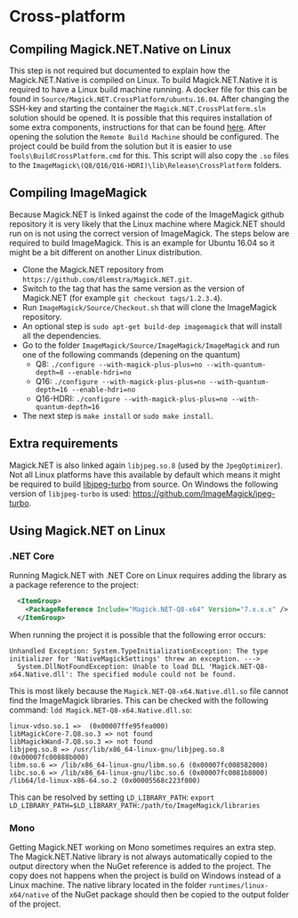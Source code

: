 # Cross-platform

## Compiling Magick.NET.Native on Linux

This step is not required but documented to explain how the Magick.NET.Native is compiled on Linux. To build Magick.NET.Native it is required to have
a Linux build machine running. A docker file for this can be found in `Source/Magick.NET.CrossPlatform/ubuntu.16.04`. After changing the SSH-key
and starting the container the `Magick.NET.CrossPlatform.sln` solution should be opened. It is possible that this requires installation of some
extra components, instructions for that can be found [here](https://blogs.msdn.microsoft.com/vcblog/2016/03/30/visual-c-for-linux-development/).
After opening the solution the `Remote Build Machine` should be configured. The project could be build from the solution but it is easier to use
`Tools\BuildCrossPlatform.cmd` for this. This script will also copy the `.so` files to the `ImageMagick\(Q8/Q16/Q16-HDRI)\lib\Release\CrossPlatform`
folders.

## Compiling ImageMagick

Because Magick.NET is linked against the code of the ImageMagick github repository it is very likely that the Linux machine where Magick.NET should
run on is not using the correct version of ImageMagick. The steps below are required to build ImageMagick. This is an example for Ubuntu 16.04 so it
might be a bit different on another Linux distribution.

- Clone the Magick.NET repository from `https://github.com/dlemstra/Magick.NET.git`.
- Switch to the tag that has the same version as the version of Magick.NET (for example `git checkout tags/1.2.3.4`).
- Run `ImageMagick/Source/Checkout.sh` that will clone the ImageMagick repository.
- An optional step is `sudo apt-get build-dep imagemagick` that will install all the dependencies.
- Go to the folder `ImageMagick/Source/ImageMagick/ImageMagick` and run one of the following commands (depening on the quantum)
    - Q8: `./configure --with-magick-plus-plus=no --with-quantum-depth=8 --enable-hdri=no`
    - Q16: `./configure --with-magick-plus-plus=no --with-quantum-depth=16 --enable-hdri=no`
    - Q16-HDRI: `./configure --with-magick-plus-plus=no --with-quantum-depth=16`
- The next step is `make install` or `sudo make install`.

## Extra requirements

Magick.NET is also linked again `libjpeg.so.8` (used by the `JpegOptimizer`). Not all Linux platforms have this available by
default which means it might be required to build [libjpeg-turbo](https://www.libjpeg-turbo.org/) from source. On Windows the following version of
`libjpeg-turbo` is used: https://github.com/ImageMagick/jpeg-turbo.

## Using Magick.NET on Linux

### .NET Core

Running Magick.NET with .NET Core on Linux requires adding the library as a package reference to the project:

```xml
  <ItemGroup>
    <PackageReference Include="Magick.NET-Q8-x64" Version="7.x.x.x" />
  </ItemGroup>
```

When running the project it is possible that the following error occurs:

```
Unhandled Exception: System.TypeInitializationException: The type initializer for 'NativeMagickSettings' threw an exception. --->
  System.DllNotFoundException: Unable to load DLL 'Magick.NET-Q8-x64.Native.dll': The specified module could not be found.
```

This is most likely because the `Magick.NET-Q8-x64.Native.dll.so` file cannot find the ImageMagick libraries. This can be checked with the following
command: `ldd Magick.NET-Q8-x64.Native.dll.so`:

```
linux-vdso.so.1 =>  (0x00007ffe95fea000)
libMagickCore-7.Q8.so.3 => not found
libMagickWand-7.Q8.so.3 => not found
libjpeg.so.8 => /usr/lib/x86_64-linux-gnu/libjpeg.so.8 (0x00007fc00888b000)
libm.so.6 => /lib/x86_64-linux-gnu/libm.so.6 (0x00007fc008582000)
libc.so.6 => /lib/x86_64-linux-gnu/libc.so.6 (0x00007fc0081b8000)
/lib64/ld-linux-x86-64.so.2 (0x00005568c223f000)
```

This can be resolved by setting `LD_LIBRARY_PATH`: `export LD_LIBRARY_PATH=$LD_LIBRARY_PATH:/path/to/ImageMagick/libraries`

### Mono

Getting Magick.NET working on Mono sometimes requires an extra step. The Magick.NET.Native library is not always automatically copied to the output
directory when the NuGet reference is added to the project. The copy does not happens when the project is build on Windows instead of a Linux machine.
The native library located in the folder `runtimes/linux-x64/native` of the NuGet package should then be copied to the output folder of the project.